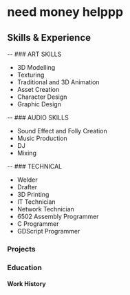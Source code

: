 # need money helppp

## Skills & Experience

-- ### ART SKILLS
- 3D Modelling
- Texturing
- Traditional and 3D Animation
- Asset Creation
- Character Design
- Graphic Design


-- ### AUDIO SKILLS
- Sound Effect and Folly Creation
- Music Production
- DJ
- Mixing

-- ### TECHNICAL 
- Welder
- Drafter 
- 3D Printing 
- IT Technician
- Network Technician
- 6502 Assembly Programmer
- C Programmer
- GDScript Programmer


### Projects

### Education


#### Work History
